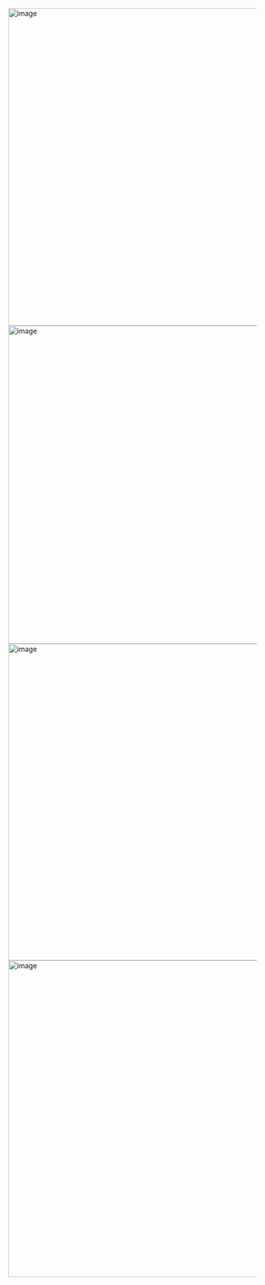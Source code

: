 
<img width="1366" height="643" alt="image" src="https://github.com/user-attachments/assets/ddfda31d-2a6c-4c35-8a86-feec0492b64e" />
<img width="1366" height="644" alt="image" src="https://github.com/user-attachments/assets/59347045-1826-4160-8d13-594fbdabd268" />


<img width="1366" height="641" alt="image" src="https://github.com/user-attachments/assets/f7e138a2-631f-4a51-8cda-26f8c894e861" />

<img width="1365" height="641" alt="image" src="https://github.com/user-attachments/assets/404330f4-7134-4d4a-9e9a-5f848921faf2" />

